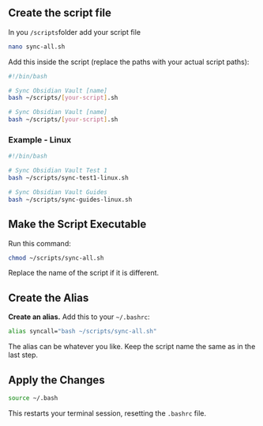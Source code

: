 ## Create the script file

In you `/scripts`folder add your script file
```bash
nano sync-all.sh
```

Add this inside the script (replace the paths with your actual script paths):
```bash
#!/bin/bash

# Sync Obsidian Vault [name]
bash ~/scripts/[your-script].sh

# Sync Obsidian Vault [name]
bash ~/scripts/[your-script].sh
```
### Example - Linux

```bash
#!/bin/bash

# Sync Obsidian Vault Test 1
bash ~/scripts/sync-test1-linux.sh

# Sync Obsidian Vault Guides
bash ~/scripts/sync-guides-linux.sh
```
## Make the Script Executable
Run this command: 
```bash
chmod ~/scripts/sync-all.sh
```
Replace the name of the script if it is different.

## Create the Alias

**Create an alias.** Add this to your `~/.bashrc`:
```bash
alias syncall="bash ~/scripts/sync-all.sh"
```
The alias can be whatever you like.
Keep the script name the same as in the last step. 

## Apply the Changes

```bash
source ~/.bash
```
This restarts your terminal session, resetting the `.bashrc` file. 